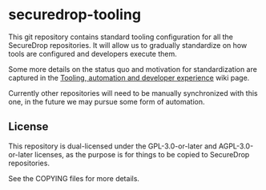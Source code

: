 # securedrop-tooling
This git repository contains standard tooling configuration for
all the SecureDrop repositories. It will allow us to gradually
standardize on how tools are configured and developers execute
them.

Some more details on the status quo and motivation for standardization are captured in the
[Tooling, automation and developer experience](https://github.com/freedomofpress/securedrop/wiki/Tooling,-automation-and-developer-experience) wiki page.

Currently other repositories will need to be manually synchronized
with this one, in the future we may pursue some form of automation.

## License
This repository is dual-licensed under the GPL-3.0-or-later and AGPL-3.0-or-later
licenses, as the purpose is for things to be copied to SecureDrop repositories.

See the COPYING files for more details.
